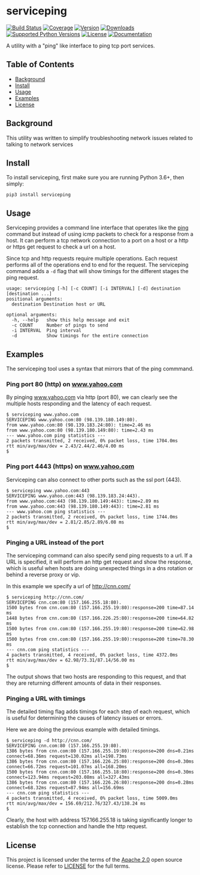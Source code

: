 # serviceping

[![Build Status](https://cd.screwdriver.cd/pipelines/2881/badge?cache=false)](https://cd.screwdriver.cd/pipelines/2881)
[![Coverage](https://codecov.io/gh/yahoo/serviceping/branch/master/graph/badge.svg?cache=false)](https://codecov.io/gh/yahoo/serviceping)
[![Version](https://img.shields.io/pypi/v/serviceping.svg)](https://pypi.python.org/pypi/serviceping/)
[![Downloads](https://pepy.tech/badge/serviceping)](https://pepy.tech/project/serviceping)
[![Supported Python Versions](https://img.shields.io/badge/python-3.6,3.7,3.8-blue.svg)](https://pypi.python.org/pypi/serviceping/)
[![License](https://img.shields.io/pypi/l/serviceping.svg)](https://pypi.python.org/pypi/serviceping/)
[![Documentation](https://img.shields.io/badge/Documentation-latest-blue.svg)](https://yahoo.github.io/serviceping/)

A utility with a "ping" like interface to ping tcp port services.

## Table of Contents

- [Background](#background)
- [Install](#install)
- [Usage](#usage)
- [Examples](https://yahoo.github.io/serviceping/examples/)
- [License](#license)

## Background

This utility was written to simplify troubleshooting network issues related to talking to network services

## Install

To install serviceping, first make sure you are running Python 3.6+, then simply:

```
pip3 install serviceping
```

## Usage

Serviceping provides a command line interface that operates like the [ping]() command 
but instead of using icmp packets to check for a response from a host.  It can perform a 
tcp network connection to a port on a host or a http or https get request to check a url 
on a host.

Since tcp and http requests require multiple operations.  Each request performs all of
the operations end to end for the request.  The serviceping command adds a 
`-d` flag that will show timings for the different stages the ping request.

```
usage: serviceping [-h] [-c COUNT] [-i INTERVAL] [-d] destination [destination ...]
positional arguments:
  destination Destination host or URL

optional arguments:
  -h, --help   show this help message and exit
  -c COUNT     Number of pings to send
  -i INTERVAL  Ping interval
  -d           Show timings for the entire connection
```

## Examples

The serviceping tool uses a syntax that mirrors that of the ping commmand.


### Ping port 80 (http) on www.yahoo.com

By pinging www.yahoo.com via http (port 80), we can clearly see the 
multiple hosts responding and the latency of each request.

```console
$ serviceping www.yahoo.com
SERVICEPING www.yahoo.com:80 (98.139.180.149:80).
from www.yahoo.com:80 (98.139.183.24:80): time=2.46 ms
from www.yahoo.com:80 (98.139.180.149:80): time=2.43 ms
--- www.yahoo.com ping statistics ---
2 packets transmitted, 2 received, 0% packet loss, time 1704.0ms
rtt min/avg/max/dev = 2.43/2.44/2.46/4.00 ms
$
```

### Ping port 4443 (https) on www.yahoo.com

Serviceping can also connect to other ports such as the ssl port (443).

```console
$ serviceping www.yahoo.com:443
SERVICEPING www.yahoo.com:443 (98.139.183.24:443).
from www.yahoo.com:443 (98.139.180.149:443): time=2.89 ms
from www.yahoo.com:443 (98.139.180.149:443): time=2.81 ms
--- www.yahoo.com ping statistics ---
2 packets transmitted, 2 received, 0% packet loss, time 1744.0ms
rtt min/avg/max/dev = 2.81/2.85/2.89/6.08 ms
$
```

### Pinging a URL instead of the port

The serviceping command can also specify send ping requests to a url.  If a URL is specified, it will 
perform an http get request and show the response, which is useful 
when hosts are doing unexpected things in a dns
rotation or behind a reverse proxy or vip.

In this example we specify a url of http://cnn.com/

```console
$ serviceping http://cnn.com/
SERVICEPING cnn.com:80 (157.166.255.18:80).
1500 bytes from cnn.com:80 (157.166.255.19:80):response=200 time=87.14 ms
1448 bytes from cnn.com:80 (157.166.226.25:80):response=200 time=64.82 ms
1500 bytes from cnn.com:80 (157.166.255.19:80):response=200 time=62.98 ms
1500 bytes from cnn.com:80 (157.166.255.19:80):response=200 time=78.30 ms
--- cnn.com ping statistics ---
4 packets transmitted, 4 received, 0% packet loss, time 4372.0ms
rtt min/avg/max/dev = 62.98/73.31/87.14/56.00 ms
$
```

The output shows that two hosts are responding to this request, and that they are returning different amounts of data in their responses.

### Pinging a URL with timings

The detailed timing flag adds timings for each step of each request, 
which is useful for determining the causes of latency issues or errors.

Here we are doing the previous example with detailed timings.

```console
$ serviceping -d http://cnn.com/
SERVICEPING cnn.com:80 (157.166.255.19:80).
1386 bytes from cnn.com:80 (157.166.255.19:80):response=200 dns=0.21ms connect=68.36ms request=130.02ms all=198.73ms
1386 bytes from cnn.com:80 (157.166.226.25:80):response=200 dns=0.30ms connect=66.72ms request=101.07ms all=168.20ms
1500 bytes from cnn.com:80 (157.166.255.18:80):response=200 dns=0.30ms connect=123.94ms request=203.08ms all=327.43ms
1386 bytes from cnn.com:80 (157.166.226.26:80):response=200 dns=0.28ms connect=68.32ms request=87.94ms all=156.69ms
--- cnn.com ping statistics ---
4 packets transmitted, 4 received, 0% packet loss, time 5009.0ms
rtt min/avg/max/dev = 156.69/212.76/327.43/138.24 ms
$
```

Clearly, the host with address 157.166.255.18 is taking significantly longer 
to establish the tcp connection and handle the http request.

## License

This project is licensed under the terms of the [Apache 2.0](LICENSE-Apache-2.0) open source license. Please refer to [LICENSE](LICENSE) for the full terms.
